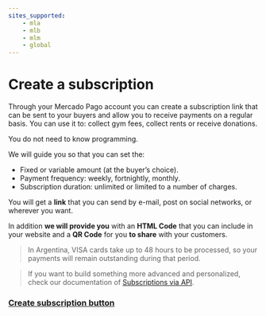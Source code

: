 ```yaml
---
sites_supported:
    - mla
    - mlb
    - mlm
    - global
---
```


# Create a subscription

Through your Mercado Pago account you can create a subscription link that can be sent to your buyers and allow you to receive payments on a regular basis. You can use it to: collect gym fees, collect rents or receive donations.

You do not need to know programming.

We will guide you so that you can set the:

* Fixed or variable amount (at the buyer’s choice).
* Payment frequency: weekly, fortnightly, monthly.
* Subscription duration: unlimited or limited to a number of charges.

You will get a **link** that you can send by e-mail, post on social networks, or wherever you want.

In addition **we will provide you** with an **HTML Code** that you can include in your website and a **QR Code** for you **to share** with your customers.

>In Argentina, VISA cards take up to 48 hours to be processed, so your payments will remain outstanding during that period.

>If you want to build something more advanced and personalized, check our documentation of [Subscriptions via API](https://www.mercadopago.com.ar/developers/en/guides/subscriptions/api/introduction.es.md).

### [Create subscription button](https://www.mercadopago.com.ar/subscription-plans/create)
